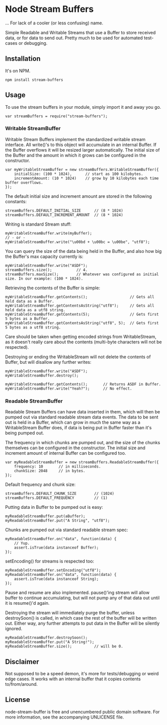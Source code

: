 # Node Stream Buffers

... For lack of a cooler (or less confusing) name.

Simple Readable and Writable Streams that use a Buffer to store received data, or for data to send out. Pretty much to be used for automated test-cases or debugging.

## Installation

It's on NPM.

	npm install stream-buffers

## Usage

To use the stream buffers in your module, simply import it and away you go.

	var streamBuffers = require("stream-buffers");

### Writable StreamBuffer

Writable Stream Buffers implement the standardized writable stream interface. All write()'s to this object will accumulate in an internal Buffer. If the Buffer overflows it will be resized larger automatically. The initial size of the Buffer and the amount in which it grows can be configured in the constructor.

	var myWritableStreamBuffer = new streamBuffers.WritableStreamBuffer({
		initialSize: (100 * 1024),		// start as 100 kilobytes.
		incrementAmount: (10 * 1024)	// grow by 10 kilobytes each time buffer overflows.
	});
	
The default initial size and increment amount are stored in the following constants:

	streamBuffers.DEFAULT_INITIAL_SIZE 		// (8 * 1024)
	streamBuffers.DEFAULT_INCREMENT_AMOUNT	// (8 * 1024)

Writing is standard Stream stuff:

	myWritableStreamBuffer.write(myBuffer);
	// - or -
	myWritableStreamBuffer.write("\u00bd + \u00bc = \u00be", "utf8");

You can query the size of the data being held in the Buffer, and also how big the Buffer's max capacity currently is: 

	myWritableStreamBuffer.write("ASDF");
	streamBuffers.size();			// 4.
	streamBuffers.maxSize();		// Whatever was configured as initial size. In our example: (100 * 1024).

Retrieving the contents of the Buffer is simple:

	myWritableStreamBuffer.getContents();					// Gets all held data as a Buffer.
	myWritableStreamBuffer.getContentsAsString("utf8");		// Gets all held data as a utf8 string.
	myWritableStreamBuffer.getContents(5);					// Gets first 5 bytes as a Buffer.
	myWritableStreamBuffer.getContentsAsString("utf8", 5);	// Gets first 5 bytes as a utf8 string.

Care should be taken when getting encoded strings from WritableStream, as it doesn't really care about the contents (multi-byte characters will not be respected).
 
Destroying or ending the WritableStream will not delete the contents of Buffer, but will disallow any further writes:

	myWritableStreamBuffer.write("ASDF");
	myWritableStreamBuffer.destroy();
	
	myWritableStreamBuffer.getContents();		// Returns ASDF in Buffer.
	myWritableStreamBuffer.write("Yeah?");		// No effect.
	

### Readable StreamBuffer

Readable Stream Buffers can have data inserted in them, which will then be pumped out via standard readable stream data events. The data to be sent out is held in a Buffer, which can grow in much the same way as a WritableStream Buffer does, if data is being put in Buffer faster than it's being pumped out. 

The frequency in which chunks are pumped out, and the size of the chunks themselves can be configured in the constructor. The initial size and increment amount of internal Buffer can be configured too.

	var myReadableStreamBuffer = new streamBuffers.ReadableStreamBuffer({
		frequency: 10		// in milliseconds.
		chunkSize: 2048		// in bytes.
	});

Default frequency and chunk size:

	streamBuffers.DEFAULT_CHUNK_SIZE 		// (1024)
	streamBuffers.DEFAULT_FREQUENCY			// (1)

Putting data in Buffer to be pumped out is easy:

	myReadableStreamBuffer.put(aBuffer);
	myReadableStreamBuffer.put("A String", "utf8");
	
Chunks are pumped out via standard readable stream spec: 

	myReadableStreamBuffer.on("data", function(data) {
		// Yup.
		assert.isTrue(data instanceof Buffer);
	});

setEncoding() for streams is respected too:

	myReadableStreamBuffer.setEncoding("utf8");
	myReadableStreamBuffer.on("data", function(data) {
		assert.isTrue(data instanceof String);
	});
	
Pause and resume are also implemented. pause()'ing stream will allow buffer to continue accumulating, but will not pump any of that data out until it is resume()'d again. 

Destroying the stream will immediately purge the buffer, unless destroySoon() is called, in which case the rest of the buffer will be written out. Either way, any further attempts to put data in the Buffer will be silently ignored. 

	myReadableStreamBuffer.destroySoon();
	myReadableStreamBuffer.put("A String!");
	myReadableStreamBuffer.size();			// will be 0.
	
## Disclaimer

Not supposed to be a speed demon, it's more for tests/debugging or weird edge cases. It works with an internal buffer that it copies contents to/from/around.

## License

node-stream-buffer is free and unencumbered public domain software. For more information, see the accompanying UNLICENSE file.